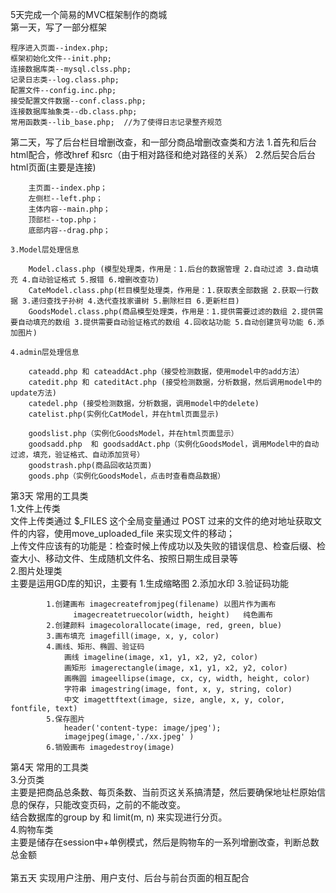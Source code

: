5天完成一个简易的MVC框架制作的商城<br />
第一天，写了一部分框架<br />

	程序进入页面--index.php; 
	框架初始化文件--init.php; 
	连接数据库类--mysql.clss.php; 
	记录日志类--log.class.php; 
	配置文件--config.inc.php;
	接受配置文件数据--conf.class.php;
	连接数据库抽象类--db.class.php;
	常用函数类--lib_base.php;  //为了使得日志记录整齐规范
	
第二天，写了后台栏目增删改查，和一部分商品增删改查类和方法
	1.首先和后台html配合，修改href 和src（由于相对路径和绝对路径的关系）
	2.然后契合后台html页面(主要是连接)
	
		主页面--index.php；
		左侧栏--left.php； 
		主体内容--main.php；
		顶部栏--top.php；
		底部内容--drag.php；
		
	3.Model层处理信息
	
		Model.class.php (模型处理类，作用是：1.后台的数据管理 2.自动过滤 3.自动填充 4.自动验证格式 5.报错 6.增删改查功)
		CateModel.class.php(栏目模型处理类，作用是：1.获取表全部数据 2.获取一行数据 3.递归查找子孙树 4.迭代查找家谱树 5.删除栏目 6.更新栏目)
		GoodsModel.class.php(商品模型处理类，作用是：1.提供需要过滤的数组 2.提供需要自动填充的数组 3.提供需要自动验证格式的数组 4.回收站功能 5.自动创建货号功能 6.添加图片)
		
	4.admin层处理信息
	
		cateadd.php 和 cateaddAct.php（接受检测数据，使用model中的add方法）
		catedit.php 和 cateditAct.php (接受检测数据，分析数据，然后调用model中的update方法)
		catedel.php (接受检测数据，分析数据，调用model中的delete)
		catelist.php(实例化CatModel，并在html页面显示)

		goodslist.php（实例化GoodsModel，并在html页面显示）
		goodsadd.php  和 goodsaddAct.php（实例化GoodsModel，调用Model中的自动过滤，填充，验证格式、自动添加货号）
		goodstrash.php(商品回收站页面)
		goods.php（实例化GoodsModel，点击时查看商品数据）
		
第3天 常用的工具类 <br />
	1.文件上传类<br />
		文件上传类通过 $_FILES 这个全局变量通过 POST 过来的文件的绝对地址获取文件的内容，使用move_uploaded_file 来实现文件的移动；<br />
		上传文件应该有的功能是：检查时候上传成功以及失败的错误信息、检查后缀、检查大小、移动文件、生成随机文件名、按照日期生成目录等<br />
	2.图片处理类 <br />
		主要是运用GD库的知识，主要有 1.生成缩略图 2.添加水印 3.验证码功能<br />
		
			1.创建画布 imagecreatefromjpeg(filename) 以图片作为画布
				  imagecreatetruecolor(width, height)	纯色画布
			2.创建颜料 imagecolorallocate(image, red, green, blue)
			3.画布填充 imagefill(image, x, y, color)
			4.画线、矩形、椭圆、验证码
				画线 imageline(image, x1, y1, x2, y2, color)
				画矩形 imagerectangle(image, x1, y1, x2, y2, color)
				画椭圆 imageellipse(image, cx, cy, width, height, color)
				字符串 imagestring(image, font, x, y, string, color)
				中文 imagettftext(image, size, angle, x, y, color, fontfile, text)
			5.保存图片 
				header('content-type: image/jpeg');
				imagejpeg(image,'./xx.jpeg' )
			6.销毁画布 imagedestroy(image)
			
第4天 常用的工具类<br />
	3.分页类<br />
		主要是把商品总条数、每页条数、当前页这关系搞清楚，然后要确保地址栏原始信息的保存，只能改变页码，之前的不能改变。<br />
		结合数据库的group by 和 limit(m, n) 来实现进行分页。<br />
	4.购物车类<br />
		主要是储存在session中+单例模式，然后是购物车的一系列增删改查，判断总数总金额<br />
<br />
第五天 实现用户注册、用户支付、后台与前台页面的相互配合<br />
	



